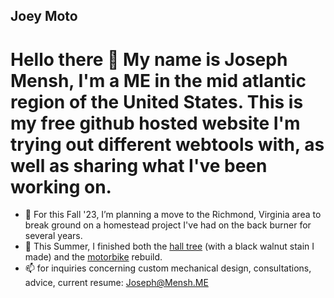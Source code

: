 ## Joey Moto
# Hello there 👋 My name is Joseph Mensh, I'm a ME in the mid atlantic region of the United States. This is my free github hosted website I'm trying out different webtools with, as well as sharing what I've been working on.

- 🔭 For this Fall '23, I’m planning a move to the Richmond, Virginia area to break ground on a homestead project I've had on the back burner for several years.
- 🌱 This Summer, I finished both the [hall tree](https://i.imgur.com/8edBXgC.jpg) (with a black walnut stain I made) and the [motorbike](https://imgur.com/fo4UIzM) rebuild.
- 📫 for inquiries concerning custom mechanical design, consultations, advice, current resume: [Joseph@Mensh.ME](mailto:joseph@mensh.me) 

<!--
**
Here are some ideas to get you started:

- 🔭 I’m currently working on ...
- 🌱 I’m currently learning ...
- 👯 I’m looking to collaborate on ...
- 🤔 I’m looking for help with ...
- 💬 Ask me about ...
- 📫 How to reach me: ...
- 😄 Pronouns: ...
- ⚡ Fun fact: ...
-->
